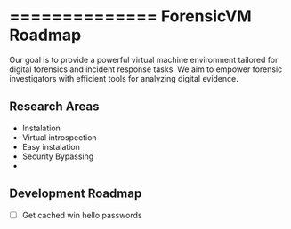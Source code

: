 ==============
ForensicVM Roadmap
==============

Our goal is to provide a powerful virtual machine environment tailored for digital forensics and incident response tasks. We aim to empower forensic investigators with efficient tools for analyzing digital evidence.

Research Areas
--------------

- Instalation
- Virtual introspection
- Easy instalation
- Security Bypassing
- 

Development Roadmap
--------------------

 - [ ] Get cached win hello passwords
